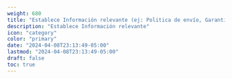 ```yaml
---
weight: 680
title: "Establece Información relevante (ej: Politica de envío, Garantía o tiempos de demora)"
description: "Establece Información relevante"
icon: "category"
color: "primary"
date: "2024-04-08T23:13:49-05:00"
lastmod: "2024-04-08T23:13:49-05:00"
draft: false
toc: true
---
```

